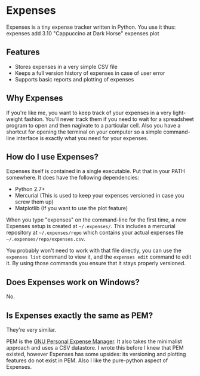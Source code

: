 Expenses
========

Expenses is a tiny expense tracker written in Python. You use it thus:
    expenses add 3.10 "Cappuccino at Dark Horse"
    expenses plot

Features
--------

- Stores expenses in a very simple CSV file
- Keeps a full version history of expenses in case of user error
- Supports basic reports and plotting of expenses

Why Expenses
------------

If you're like me, you want to keep track of your expenses in a very light-weight fashion. You'll
never track them if you need to wait for a spreadsheet program to open and then nagivate to a particular
cell. Also you have a shortcut for opening the terminal on your computer so a simple command-line interface
is exactly what you need for your expenses.

How do I use Expenses?
----------------

Expenses itself is contained in a single executable. Put that in your PATH somewhere.
It does have the following dependencies:

- Python 2.7+
- Mercurial (This is used to keep your expenses versioned in case you screw them up)
- Matplotlib (If you want to use the plot feature)

When you type "expenses" on the command-line for the first time, a new Expenses setup
is created at `~/.expenses/`. This includes a mercurial repository at `~/.expenses/repo`
which contains your actual expenses file `~/.expenses/repo/expenses.csv`.

You probably won't need to work with that file directly, you can use the `expenses list`
command to view it, and the `expenses edit` command to edit it. By using those commands
you ensure that it stays properly versioned.

Does Expenses work on Windows?
------------------------

No.

Is Expenses exactly the same as PEM?
-----------------------------

They're very similar.

PEM is the [GNU Personal Expense Manager](http://www.gnu.org/software/pem/). It also takes
the minimalist approach and uses a CSV datastore. I wrote this before I knew
that PEM existed, however Expenses has some upsides: its versioning and plotting features do not exist in PEM.
Also I like the pure-python aspect of Expenses.

